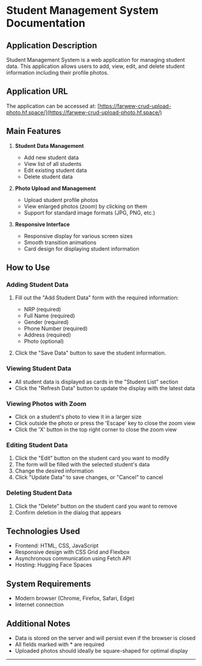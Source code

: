# Student Management System Documentation

## Application Description

Student Management System is a web application for managing student data. This application allows users to add, view, edit, and delete student information including their profile photos.

## Application URL
The application can be accessed at: [https://farwew-crud-upload-photo.hf.space/](https://farwew-crud-upload-photo.hf.space/)

## Main Features

1. **Student Data Management**
   - Add new student data
   - View list of all students
   - Edit existing student data
   - Delete student data

2. **Photo Upload and Management**
   - Upload student profile photos
   - View enlarged photos (zoom) by clicking on them
   - Support for standard image formats (JPG, PNG, etc.)

3. **Responsive Interface**
   - Responsive display for various screen sizes
   - Smooth transition animations
   - Card design for displaying student information

## How to Use

### Adding Student Data

1. Fill out the "Add Student Data" form with the required information:
   - NRP (required)
   - Full Name (required)
   - Gender (required)
   - Phone Number (required)
   - Address (required)
   - Photo (optional)

2. Click the "Save Data" button to save the student information.

### Viewing Student Data

- All student data is displayed as cards in the "Student List" section
- Click the "Refresh Data" button to update the display with the latest data

### Viewing Photos with Zoom

- Click on a student's photo to view it in a larger size
- Click outside the photo or press the 'Escape' key to close the zoom view
- Click the 'X' button in the top right corner to close the zoom view

### Editing Student Data

1. Click the "Edit" button on the student card you want to modify
2. The form will be filled with the selected student's data
3. Change the desired information
4. Click "Update Data" to save changes, or "Cancel" to cancel

### Deleting Student Data

1. Click the "Delete" button on the student card you want to remove
2. Confirm deletion in the dialog that appears

## Technologies Used

- Frontend: HTML, CSS, JavaScript
- Responsive design with CSS Grid and Flexbox
- Asynchronous communication using Fetch API
- Hosting: Hugging Face Spaces

## System Requirements

- Modern browser (Chrome, Firefox, Safari, Edge)
- Internet connection

## Additional Notes

- Data is stored on the server and will persist even if the browser is closed
- All fields marked with * are required
- Uploaded photos should ideally be square-shaped for optimal display

---
